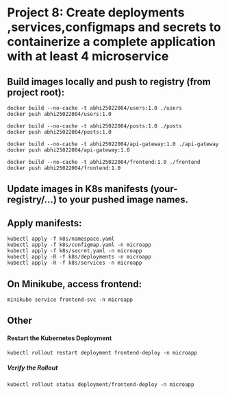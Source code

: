 # Project 8: Create deployments ,services,configmaps and secrets to containerize a complete application with at least 4 microservice
## Build images locally and push to registry (from project root):

```
docker build --no-cache -t abhi25022004/users:1.0 ./users
docker push abhi25022004/users:1.0

docker build --no-cache -t abhi25022004/posts:1.0 ./posts
docker push abhi25022004/posts:1.0

docker build --no-cache -t abhi25022004/api-gateway:1.0 ./api-gateway
docker push abhi25022004/api-gateway:1.0

docker build --no-cache -t abhi25022004/frontend:1.0 ./frontend
docker push abhi25022004/frontend:1.0
```

## Update images in K8s manifests (your-registry/...) to your pushed image names.

## Apply manifests:

```
kubectl apply -f k8s/namespace.yaml
kubectl apply -f k8s/configmap.yaml -n microapp
kubectl apply -f k8s/secret.yaml -n microapp
kubectl apply -R -f k8s/deployments -n microapp
kubectl apply -R -f k8s/services -n microapp
```

## On Minikube, access frontend:
```
minikube service frontend-svc -n microapp
```

## Other
#### Restart the Kubernetes Deployment
```
kubectl rollout restart deployment frontend-deploy -n microapp
```

##### Verify the Rollout
```
kubectl rollout status deployment/frontend-deploy -n microapp
```